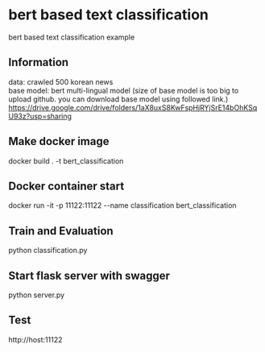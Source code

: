 # bert based text classification
bert based text classification example <br>

## Information
data: crawled 500 korean news <br>
base model: bert multi-lingual model (size of base model is too big to upload github. you can download base model using followed link.)
https://drive.google.com/drive/folders/1aX8uxS8KwFspHjRYjSrE14bOhKSqU93z?usp=sharing <br>

## Make docker image
docker build . -t bert_classification <br>

## Docker container start
docker run -it -p 11122:11122 --name classification bert_classification <br>

## Train and Evaluation
python classification.py <br>

## Start flask server with swagger
python server.py <br>

## Test
http://host:11122
